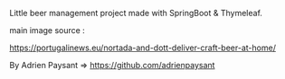 Little beer management project made with SpringBoot & Thymeleaf.




main image source : 

https://portugalinews.eu/nortada-and-dott-deliver-craft-beer-at-home/


By Adrien Paysant => https://github.com/adrienpaysant